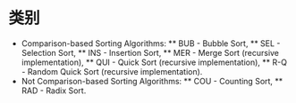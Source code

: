 # 类别
* Comparison-based Sorting Algorithms:
** BUB - Bubble Sort,
** SEL - Selection Sort,
** INS - Insertion Sort,
** MER - Merge Sort (recursive implementation),
** QUI - Quick Sort (recursive implementation),
** R-Q - Random Quick Sort (recursive implementation).
* Not Comparison-based Sorting Algorithms:
** COU - Counting Sort,
** RAD - Radix Sort.
